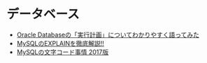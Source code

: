 # データベース
- [Oracle Databaseの「実行計画」についてわかりやすく語ってみた](https://qiita.com/zd6ir7/items/abbb1e92701992d32b88)
- [MySQLのEXPLAINを徹底解説!!](http://nippondanji.blogspot.com/2009/03/mysqlexplain.html)
- [MySQLの文字コード事情 2017版](https://www.slideshare.net/tmtm/mysql-2017)
